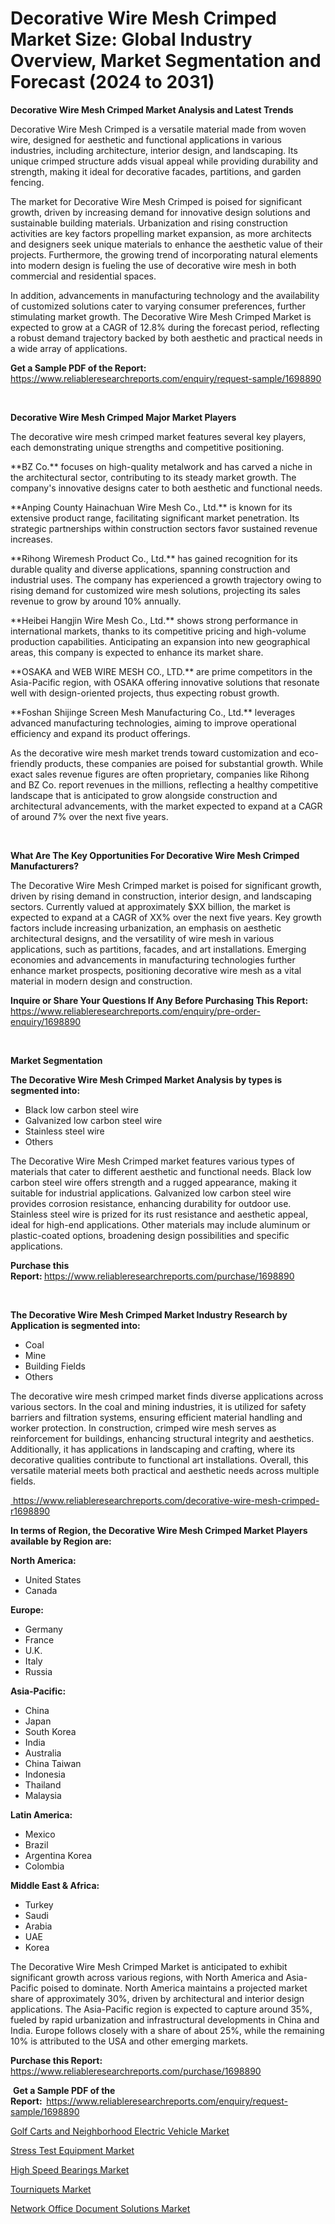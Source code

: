 <p><h1>Decorative Wire Mesh Crimped Market Size: Global Industry Overview, Market Segmentation and Forecast (2024 to 2031)</h1></p><p><strong>Decorative Wire Mesh Crimped Market Analysis and Latest Trends</strong></p>
<p><p>Decorative Wire Mesh Crimped is a versatile material made from woven wire, designed for aesthetic and functional applications in various industries, including architecture, interior design, and landscaping. Its unique crimped structure adds visual appeal while providing durability and strength, making it ideal for decorative facades, partitions, and garden fencing.</p><p>The market for Decorative Wire Mesh Crimped is poised for significant growth, driven by increasing demand for innovative design solutions and sustainable building materials. Urbanization and rising construction activities are key factors propelling market expansion, as more architects and designers seek unique materials to enhance the aesthetic value of their projects. Furthermore, the growing trend of incorporating natural elements into modern design is fueling the use of decorative wire mesh in both commercial and residential spaces.</p><p>In addition, advancements in manufacturing technology and the availability of customized solutions cater to varying consumer preferences, further stimulating market growth. The Decorative Wire Mesh Crimped Market is expected to grow at a CAGR of 12.8% during the forecast period, reflecting a robust demand trajectory backed by both aesthetic and practical needs in a wide array of applications.</p></p>
<p><strong>Get a Sample PDF of the Report:&nbsp;</strong> <a href="https://www.reliableresearchreports.com/enquiry/request-sample/1698890?utm_campaign=34&utm_medium=2&utm_source=Github&utm_content=ia&utm_term=20102024&utm_id=decorative-wire-mesh-crimped">https://www.reliableresearchreports.com/enquiry/request-sample/1698890</a></p>
<p>&nbsp;</p>
<p><strong>Decorative Wire Mesh Crimped Major Market Players</strong></p>
<p><p>The decorative wire mesh crimped market features several key players, each demonstrating unique strengths and competitive positioning. </p><p>**BZ Co.** focuses on high-quality metalwork and has carved a niche in the architectural sector, contributing to its steady market growth. The company's innovative designs cater to both aesthetic and functional needs.</p><p>**Anping County Hainachuan Wire Mesh Co., Ltd.** is known for its extensive product range, facilitating significant market penetration. Its strategic partnerships within construction sectors favor sustained revenue increases.</p><p>**Rihong Wiremesh Product Co., Ltd.** has gained recognition for its durable quality and diverse applications, spanning construction and industrial uses. The company has experienced a growth trajectory owing to rising demand for customized wire mesh solutions, projecting its sales revenue to grow by around 10% annually.</p><p>**Heibei Hangjin Wire Mesh Co., Ltd.** shows strong performance in international markets, thanks to its competitive pricing and high-volume production capabilities. Anticipating an expansion into new geographical areas, this company is expected to enhance its market share.</p><p>**OSAKA and WEB WIRE MESH CO., LTD.** are prime competitors in the Asia-Pacific region, with OSAKA offering innovative solutions that resonate well with design-oriented projects, thus expecting robust growth.</p><p>**Foshan Shijinge Screen Mesh Manufacturing Co., Ltd.** leverages advanced manufacturing technologies, aiming to improve operational efficiency and expand its product offerings. </p><p>As the decorative wire mesh market trends toward customization and eco-friendly products, these companies are poised for substantial growth. While exact sales revenue figures are often proprietary, companies like Rihong and BZ Co. report revenues in the millions, reflecting a healthy competitive landscape that is anticipated to grow alongside construction and architectural advancements, with the market expected to expand at a CAGR of around 7% over the next five years.</p></p>
<p>&nbsp;</p>
<p><strong>What Are The Key Opportunities For Decorative Wire Mesh Crimped Manufacturers?</strong></p>
<p><p>The Decorative Wire Mesh Crimped market is poised for significant growth, driven by rising demand in construction, interior design, and landscaping sectors. Currently valued at approximately $XX billion, the market is expected to expand at a CAGR of XX% over the next five years. Key growth factors include increasing urbanization, an emphasis on aesthetic architectural designs, and the versatility of wire mesh in various applications, such as partitions, facades, and art installations. Emerging economies and advancements in manufacturing technologies further enhance market prospects, positioning decorative wire mesh as a vital material in modern design and construction.</p></p>
<p><strong>Inquire or Share Your Questions If Any Before Purchasing This Report:</strong> <a href="https://www.reliableresearchreports.com/enquiry/pre-order-enquiry/1698890?utm_campaign=34&utm_medium=2&utm_source=Github&utm_content=ia&utm_term=20102024&utm_id=decorative-wire-mesh-crimped">https://www.reliableresearchreports.com/enquiry/pre-order-enquiry/1698890</a></p>
<p>&nbsp;</p>
<p><strong>Market Segmentation</strong></p>
<p><strong>The Decorative Wire Mesh Crimped Market Analysis by types is segmented into:</strong></p>
<p><ul><li>Black low carbon steel wire</li><li>Galvanized low carbon steel wire</li><li>Stainless steel wire</li><li>Others</li></ul></p>
<p><p>The Decorative Wire Mesh Crimped market features various types of materials that cater to different aesthetic and functional needs. Black low carbon steel wire offers strength and a rugged appearance, making it suitable for industrial applications. Galvanized low carbon steel wire provides corrosion resistance, enhancing durability for outdoor use. Stainless steel wire is prized for its rust resistance and aesthetic appeal, ideal for high-end applications. Other materials may include aluminum or plastic-coated options, broadening design possibilities and specific applications.</p></p>
<p><strong>Purchase this Report:&nbsp;</strong><a href="https://www.reliableresearchreports.com/purchase/1698890?utm_campaign=34&utm_medium=2&utm_source=Github&utm_content=ia&utm_term=20102024&utm_id=decorative-wire-mesh-crimped">https://www.reliableresearchreports.com/purchase/1698890</a></p>
<p>&nbsp;</p>
<p><strong>The Decorative Wire Mesh Crimped Market Industry Research by Application is segmented into:</strong></p>
<p><ul><li>Coal</li><li>Mine</li><li>Building Fields</li><li>Others</li></ul></p>
<p><p>The decorative wire mesh crimped market finds diverse applications across various sectors. In the coal and mining industries, it is utilized for safety barriers and filtration systems, ensuring efficient material handling and worker protection. In construction, crimped wire mesh serves as reinforcement for buildings, enhancing structural integrity and aesthetics. Additionally, it has applications in landscaping and crafting, where its decorative qualities contribute to functional art installations. Overall, this versatile material meets both practical and aesthetic needs across multiple fields.</p></p>
<p><a href="https://www.reliableresearchreports.com/decorative-wire-mesh-crimped-r1698890?utm_campaign=34&utm_medium=2&utm_source=Github&utm_content=ia&utm_term=20102024&utm_id=decorative-wire-mesh-crimped">&nbsp;https://www.reliableresearchreports.com/decorative-wire-mesh-crimped-r1698890</a></p>
<p><strong>In terms of Region, the Decorative Wire Mesh Crimped Market Players available by Region are:</strong></p>
<p>
    <p> <strong> North America: </strong>
        <ul>
            <li>United States</li>
            <li>Canada</li>
        </ul>
        </p> 
    <p> <strong> Europe: </strong>
        <ul>
            <li>Germany</li>
            <li>France</li>
            <li>U.K.</li>
            <li>Italy</li>
            <li>Russia</li>
        </ul>
        </p> 
    <p> <strong> Asia-Pacific: </strong>
        <ul>
            <li>China</li>
            <li>Japan</li>
            <li>South Korea</li>
            <li>India</li>
            <li>Australia</li>
            <li>China Taiwan</li>
            <li>Indonesia</li>
            <li>Thailand</li>
            <li>Malaysia</li>
        </ul>
        </p> 
    <p> <strong> Latin America: </strong>
        <ul>
            <li>Mexico</li>
            <li>Brazil</li>
            <li>Argentina Korea</li>
            <li>Colombia</li>
        </ul>
        </p> 
    <p> <strong> Middle East & Africa: </strong>
        <ul>
            <li>Turkey</li>
            <li>Saudi</li>
            <li>Arabia</li>
            <li>UAE</li>
            <li>Korea</li>
        </ul>
    </p>
    </p>
<p><p>The Decorative Wire Mesh Crimped Market is anticipated to exhibit significant growth across various regions, with North America and Asia-Pacific poised to dominate. North America maintains a projected market share of approximately 30%, driven by architectural and interior design applications. The Asia-Pacific region is expected to capture around 35%, fueled by rapid urbanization and infrastructural developments in China and India. Europe follows closely with a share of about 25%, while the remaining 10% is attributed to the USA and other emerging markets.</p></p>
<p><strong>Purchase this Report: </strong><a href="https://www.reliableresearchreports.com/purchase/1698890?utm_campaign=34&utm_medium=2&utm_source=Github&utm_content=ia&utm_term=20102024&utm_id=decorative-wire-mesh-crimped">https://www.reliableresearchreports.com/purchase/1698890</a></p>
<p>&nbsp;<strong>Get a Sample PDF of the Report:&nbsp;&nbsp;</strong><a href="https://www.reliableresearchreports.com/enquiry/request-sample/1698890?utm_campaign=34&utm_medium=2&utm_source=Github&utm_content=ia&utm_term=20102024&utm_id=decorative-wire-mesh-crimped">https://www.reliableresearchreports.com/enquiry/request-sample/1698890</a></p>
<p><strong></strong></p>
<p><p><a href="https://github.com/ryanbell8967/Market-Research-Report-List-1/blob/main/golf-carts-and-neighborhood-electric-vehicle-market.md?utm_campaign=34&utm_medium=2&utm_source=Github&utm_content=ia&utm_term=20102024&utm_id=decorative-wire-mesh-crimped">Golf Carts and Neighborhood Electric Vehicle Market</a></p><p><a href="https://www.linkedin.com/pulse/stress-test-equipment-market-overview-global-trends-future-2dtve?utm_campaign=34&utm_medium=2&utm_source=Github&utm_content=ia&utm_term=20102024&utm_id=decorative-wire-mesh-crimped">Stress Test Equipment Market</a></p><p><a href="https://issuu.com/reportprime-2/docs/high-speed-bearings-market-size-203_51ca42e9e4e5ba?utm_campaign=34&utm_medium=2&utm_source=Github&utm_content=ia&utm_term=20102024&utm_id=decorative-wire-mesh-crimped">High Speed Bearings Market</a></p><p><a href="https://www.linkedin.com/pulse/tourniquets-market-matrix-applications-types-cagr-growth-yr4te?utm_campaign=34&utm_medium=2&utm_source=Github&utm_content=ia&utm_term=20102024&utm_id=decorative-wire-mesh-crimped">Tourniquets Market</a></p><p><a href="https://github.com/yoshih12/Market-Research-Report-List-4/blob/main/network-office-document-solutions-market.md?utm_campaign=34&utm_medium=2&utm_source=Github&utm_content=ia&utm_term=20102024&utm_id=decorative-wire-mesh-crimped">Network Office Document Solutions Market</a></p></p>